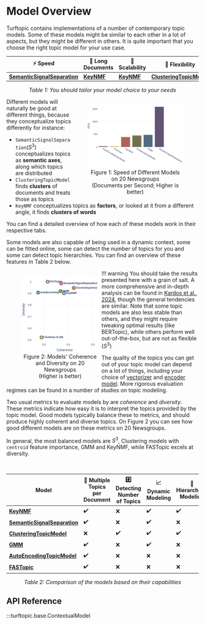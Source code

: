 # Model Overview

Turftopic contains implementations of a number of contemporary topic models.
Some of these models might be similar to each other in a lot of aspects, but they might be different in others.
It is quite important that you choose the right topic model for your use case.

<center>

| :zap: Speed | :book: Long Documents | :elephant: Scalability | :nut_and_bolt: Flexibility |
| - | - | - | - |
| **[SemanticSignalSeparation](s3.md)** | **[KeyNMF](KeyNMF.md)** |  **[KeyNMF](KeyNMF.md)** | **[ClusteringTopicModel](clustering.md)** |

_Table 1: You should tailor your model choice to your needs_

</center>


<figure style="width: 50%; text-align: center; float: right;">
  <img src="../images/docs_per_second.png">
  <figcaption> Figure 1: Speed of Different Models on 20 Newsgroups <br> (Documents per Second; Higher is better) </figcaption>
</figure>

Different models will naturally be good at different things, because they conceptualize topics differently for instance:


- `SemanticSignalSeparation`($S^3$) conceptualizes topics as **semantic axes**, along which topics are distributed
- `ClusteringTopicModel` finds **clusters** of documents and treats those as topics
- `KeyNMF` conceptualizes topics as **factors**, or looked at it from a different angle, it finds **clusters of words**

You can find a detailed overview of how each of these models work in their respective tabs.

Some models are also capable of being used in a dynamic context, some can be fitted online, some can detect the number of topics for you and some can detect topic hierarchies. You can find an overview of these features in Table 2 below.

<figure style="width: 40%; text-align: center; float: left; margin-right: 8px">
  <img src="../images/performance_20ng.png">
  <figcaption> Figure 2: Models' Coherence and Diversity on 20 Newsgroups <br> (Higher is better) </figcaption>
</figure>

!!! warning
    You should take the results presented here with a grain of salt. A more comprehensive and in-depth analysis can be found in [Kardos et al., 2024](https://arxiv.org/abs/2406.09556), though the general tendencies are similar.
    Note that some topic models are also less stable than others, and they might require tweaking optimal results (like BERTopic), while others perform well out-of-the-box, but are not as flexible ($S^3$)

The quality of the topics you can get out of your topic model can depend on a lot of things, including your choice of [vectorizer](vectorizers.md) and [encoder model](encoders.md).
More rigorous evaluation regimes can be found in a number of studies on topic modeling.

Two usual metrics to evaluate models by are *coherence* and *diversity*.
These metrics indicate how easy it is to interpret the topics provided by the topic model.
Good models typically balance these to metrics, and should produce highly coherent and diverse topics.
On Figure 2 you can see how good different models are on these metrics on 20 Newsgroups.

In general, the most balanced models are $S^3$, Clustering models with `centroid` feature importance, GMM and KeyNMF, while FASTopic excels at diversity.

<br>

<center>


| Model | :1234: Multiple Topics per Document  | :hash: Detecting Number of Topics  | :chart_with_upwards_trend: Dynamic Modeling  | :evergreen_tree: Hierarchical Modeling  | :star: Inference over New Documents  | :globe_with_meridians: Cross-Lingual  | :ocean: Online Fitting  |
| - | - | - | - | - | - | - | - |
| **[KeyNMF](KeyNMF.md)** | :heavy_check_mark: | :x: | :heavy_check_mark: | :heavy_check_mark: | :heavy_check_mark: | :heavy_check_mark:  | :heavy_check_mark: |
| **[SemanticSignalSeparation](s3.md)** | :heavy_check_mark: | :x: | :heavy_check_mark: | :x: | :heavy_check_mark: | :heavy_check_mark: | :x: |
| **[ClusteringTopicModel](clustering.md)** | :x: | :heavy_check_mark: | :heavy_check_mark: | :heavy_check_mark: | :x: | :heavy_check_mark: | :x: |
| **[GMM](GMM.md)** | :heavy_check_mark: | :x: | :heavy_check_mark: | :x: | :heavy_check_mark: | :heavy_check_mark: | :x: |
| **[AutoEncodingTopicModel](ctm.md)** | :heavy_check_mark: | :x: | :x: | :x: | :heavy_check_mark: | :heavy_check_mark:  | :x: |
| **[FASTopic](fastopic.md)** | :heavy_check_mark: | :x: | :x: | :x: | :heavy_check_mark: | :heavy_check_mark: | :x: |

_Table 2: Comparison of the models based on their capabilities_

</center>

## API Reference

:::turftopic.base.ContextualModel
